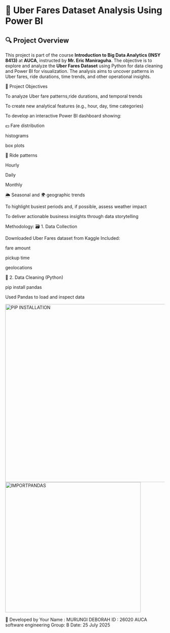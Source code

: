 
# 🚖 Uber Fares Dataset Analysis Using Power BI

## 🔍 Project Overview

This project is part of the course **Introduction to Big Data Analytics (INSY 8413)** at **AUCA**, instructed by **Mr. Eric Maniraguha**. The objective is to explore and analyze the **Uber Fares Dataset** using Python for data cleaning and Power BI for visualization. The analysis aims to uncover patterns in Uber fares, ride durations, time trends, and other operational insights.

🎯 Project Objectives

To analyze Uber fare patterns,ride durations, and temporal trends

To create new analytical features (e.g., hour, day, time categories)

To develop an interactive Power BI dashboard showing:

💵 Fare distribution

histograms

box plots

🚗 Ride patterns

Hourly

Daily

Monthly

🌦️ Seasonal and 🌍 geographic trends

To highlight busiest periods and, if possible, assess weather impact

To deliver actionable business insights through data storytelling

Methodology:
🗃️ 1. Data Collection


Downloaded Uber Fares dataset from Kaggle
Included:

fare amount

pickup time

geolocations

🧹 2. Data Cleaning (Python)

pip install pandas

Used Pandas to load and inspect data

<img width="1052" height="563" alt="PIP INSTALLATION" src="https://github.com/user-attachments/assets/f9815c6a-4d5c-4f48-bc06-8e91bf1bf6e1" />

<img width="428" height="412" alt="IMPORTPANDAS" src="https://github.com/user-attachments/assets/8d10f32d-1e48-46cb-8cf2-6ccd700c9600" />



👤 Developed by
Your Name : MURUNGI DEBORAH
ID : 26020
AUCA  software engineering
Group: B 
Date: 25 July 2025


